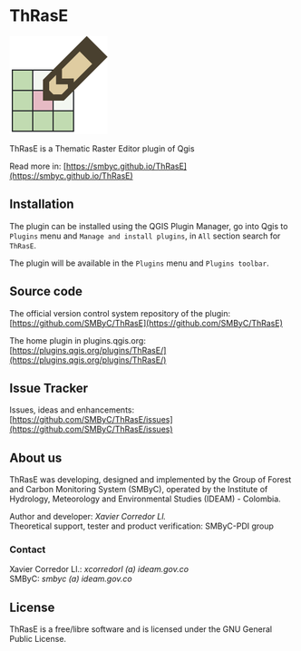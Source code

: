 # ThRasE

![](docs/img/thrase.svg)

ThRasE is a Thematic Raster Editor plugin of Qgis

Read more in: [https://smbyc.github.io/ThRasE](https://smbyc.github.io/ThRasE)

## Installation

The plugin can be installed using the QGIS Plugin Manager, go into Qgis to `Plugins` menu and `Manage and install plugins`, in `All` section search for `ThRasE`.

The plugin will be available in the `Plugins` menu and `Plugins toolbar`.

## Source code

The official version control system repository of the plugin:
[https://github.com/SMByC/ThRasE](https://github.com/SMByC/ThRasE)

The home plugin in plugins.qgis.org: [https://plugins.qgis.org/plugins/ThRasE/](https://plugins.qgis.org/plugins/ThRasE/)

## Issue Tracker

Issues, ideas and enhancements: [https://github.com/SMByC/ThRasE/issues](https://github.com/SMByC/ThRasE/issues)

## About us

ThRasE was developing, designed and implemented by the Group of Forest and Carbon Monitoring System (SMByC), operated by the Institute of Hydrology, Meteorology and Environmental Studies (IDEAM) - Colombia.

Author and developer: *Xavier Corredor Ll.*  
Theoretical support, tester and product verification: SMByC-PDI group

### Contact

Xavier Corredor Ll.: *xcorredorl (a) ideam.gov.co*  
SMByC: *smbyc (a) ideam.gov.co*

## License

ThRasE is a free/libre software and is licensed under the GNU General Public License.
